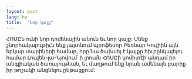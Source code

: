 ```yaml
---
layout: post
lang: hy
title:  "Նոր կայք"
---
```

ՀՈՄԸն ունի նոր դոմենային անուն եւ նոր կայք: Մենք շնորհակալութիւն ենք յայտնում պրոֆեսոր Բեռնար Կուլիին այն երկար տարիների համար, որը նա ծախսել է կայքը հիւրընկալելու համար Լուվեն-լա-Նյովում՝ ի լրումն ՀՈՄԸի կոմիտէի անդամ իր անգլիական ծառայութեան, եւ մաղթում ենք նրան ամենայն բարիք իր թոշակի անցնելու ընթացքում:
